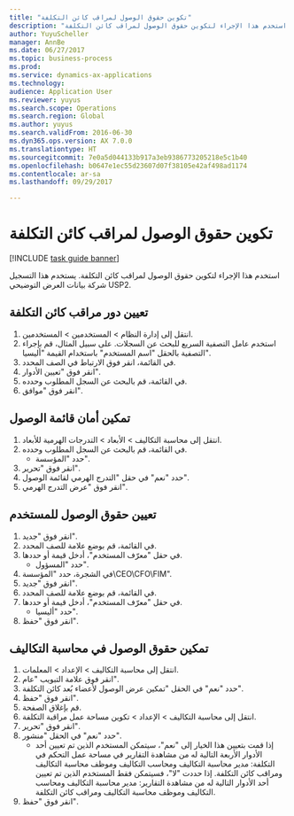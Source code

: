 ```yaml
--- 
title: "تكوين حقوق الوصول لمراقب كائن التكلفة"
description: "استخدم هذا الإجراء لتكوين حقوق الوصول لمراقب كائن التكلفة."
author: YuyuScheller
manager: AnnBe
ms.date: 06/27/2017
ms.topic: business-process
ms.prod: 
ms.service: dynamics-ax-applications
ms.technology: 
audience: Application User
ms.reviewer: yuyus
ms.search.scope: Operations
ms.search.region: Global
ms.author: yuyus
ms.search.validFrom: 2016-06-30
ms.dyn365.ops.version: AX 7.0.0
ms.translationtype: HT
ms.sourcegitcommit: 7e0a5d044133b917a3eb9386773205218e5c1b40
ms.openlocfilehash: b0647e1ec55d23607d07f38105e42af498ad1174
ms.contentlocale: ar-sa
ms.lasthandoff: 09/29/2017

---
```

# <a name="configure-access-rights-for-a-cost-object-controller"></a>تكوين حقوق الوصول لمراقب كائن التكلفة

[!INCLUDE [task guide banner](../../includes/task-guide-banner.md)]

استخدم هذا الإجراء لتكوين حقوق الوصول لمراقب كائن التكلفة. يستخدم هذا التسجيل شركة بيانات العرض التوضيحي USP2.


## <a name="assign-the-cost-object-controller-role"></a>تعيين دور مراقب كائن التكلفة
1. انتقل إلى إدارة النظام > المستخدمين > المستخدمين.
2. استخدم عامل التصفية السريع للبحث عن السجلات. على سبيل المثال، قم بإجراء التصفية بالحقل "اسم المستخدم" باستخدام القيمة "أليسيا".
3. في القائمة، انقر فوق الارتباط في الصف المحدد.
4. انقر فوق "تعيين الأدوار".
5. في القائمة، قم بالبحث عن السجل المطلوب وحدده.
6. انقر فوق "موافق".

## <a name="enable-access-list-security"></a>تمكين أمان قائمة الوصول
1. انتقل إلى محاسبة التكاليف > الأبعاد > التدرجات الهرمية للأبعاد‬.
2. في القائمة، قم بالبحث عن السجل المطلوب وحدده.
    * حدد "المؤسسة".  
3. انقر فوق "تحرير".
4. حدد "نعم" في حقل "التدرج الهرمي لقائمة الوصول".
5. انقر فوق "عرض التدرج الهرمي".

## <a name="assign-access-rights-to-user"></a>تعيين حقوق الوصول للمستخدم
1. انقر فوق "جديد".
2. في القائمة، قم بوضع علامة للصف المحدد.
3. في حقل "معرّف المستخدم"، أدخل قيمة أو حددها.
    * حدد "المسؤول".  
4. في الشجرة، حدد "المؤسسة\CEO\CFO\FIM".
5. انقر فوق "جديد".
6. في القائمة، قم بوضع علامة للصف المحدد.
7. في حقل "معرّف المستخدم"، أدخل قيمة أو حددها.
    * حدد "أليسيا".  
8. انقر فوق "حفظ".

## <a name="enable-access-rights-in-cost-accounting"></a>تمكين حقوق الوصول في محاسبة التكاليف
1. انتقل إلى محاسبة التكاليف > الإعداد > المعلمات.
2. انقر فوق علامة التبويب "عام".
3. حدد "نعم" في الحقل "تمكين عرض الوصول لأعضاء بُعد كائن التكلفة‬".
4. انقر فوق "حفظ".
5. قم بإغلاق الصفحة.
6. انتقل إلى محاسبة التكاليف > الإعداد > تكوين مساحة عمل مراقبة التكلفة.
7. انقر فوق "تحرير".
8. حدد "نعم" في الحقل "منشور".
    * إذا قمت بتعيين هذا الخيار إلى "نعم"، سيتمكن المستخدم الذين تم تعيين أحد الأدوار الأربعة التالية له من مشاهدة التقارير في مساحة عمل التحكم في التكلفة‬: مدير محاسبة التكاليف ومحاسب التكاليف وموظف محاسبة التكاليف ومراقب كائن التكلفة‬. إذا حددت "لا"، فسيتمكن فقط المستخدم الذين تم تعيين أحد الأدوار التالية له من مشاهدة التقارير‬: مدير محاسبة التكاليف ومحاسب التكاليف وموظف محاسبة التكاليف ومراقب كائن التكلفة‬.    
9. انقر فوق "حفظ".


